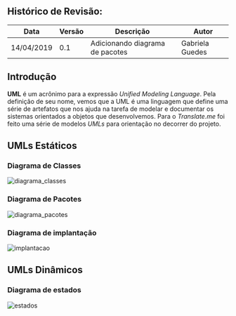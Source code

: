 ## Histórico de Revisão:
| Data | Versão | Descrição | Autor |
|---|---|---|---|
| 14/04/2019 | 0.1 | Adicionando diagrama de pacotes | Gabriela Guedes|

## Introdução

**UML** é um acrônimo para a expressão *Unified Modeling Language*. Pela definição de seu nome, vemos que a UML é uma linguagem que define uma série de artefatos que nos ajuda na tarefa de modelar e documentar os sistemas orientados a objetos que desenvolvemos. Para o *Translate.me* foi feito uma série de modelos *UMLs* para orientação no decorrer do projeto.

## UMLs Estáticos

### Diagrama de Classes
![diagrama_classes](../assets/images/diagrama_classes.png)

### Diagrama de Pacotes
![diagrama_pacotes](../assets/uml/uml_pacotes.png)

### Diagrama de implantação
![implantacao](https://i.imgur.com/oFSxr4I.png)

## UMLs Dinâmicos

### Diagrama de estados
![estados](../assets/images/StateDiagram.png)
